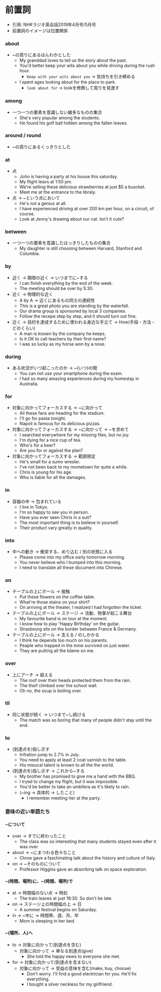 # 前置詞
- 引用: NHKラジオ英会話2019年4月号/5月号
- 前置詞のイメージは位置関係

### about
- ~の周りにあるほんわかとした
  - My granddad loves to tell us the story about the past.
  - You'd better keep your wits about you while driving during the rush hour.
    - `Keep with your wits about you` -> 気持ちを引き締める
  - I spent ages looking about for the place to park.
    - `look about for` -> lookを修飾して周りを見渡す

### among
- 一つ一つの要素を意識しない雑多なものの集合
  - She's very popular among the students.
  - He found his golf ball hidden among the fallen leaves.

### around / round
- ~の周りにあるくっきりとした

### at
- 点
  - John is having a party at his house this saturday.
  - My flight leavs at 1:50 pm.
  - We're selling these delicious strawberries at just $5 a buscket.
  - Meet me at the entrance to the libraly.
- 点 -> ~という点において
  - He's not a genius at all.
  - I have experienced driving at over 200 km per hour, on a circuit, of course.
  - Look at Jenny's drawing about our cat. Isn't it cute?

### between
- 一つ一つの要素を意識したはっきりしたものの集合
  - My daughter is still choosing between Harvard, Stanford and Columbia.

### by
- 近く -> 期限の近く -> いつまでに~する
  - I can finish everything by the end of the week.
  - The meeting should be over by 5:30.
- 近く -> 物理的な近く
  - A by A -> 近くにあるもの同士の連続性
  - This is a great photo you are standing by the waterfall.
  - Our drama group is sponsored by local 3 companies.
  - Follow the recepe step by step, and it should turn out fine.
- 近く -> 目的を達成するために使われる身近な手立て -> How(手段・方法・どのくらい)
  - A man is known by the company he keeps.
  - Is it OK to call teachers by their first name?
  - I was so lucky as my horse won by a nose.

### during
- ある状況がいつ起こったのか -> ~(いつ)の間
  - You can not use your smartphone during the exam.
  - I had so many amazing experiences during my homestay in Australia.

### for
- 対象に向かってフォーカスする -> ~に向かって
  - All these fans are heading for the stadium.
  - I'll go for pasta tonight.
  - Napoli is famous for its delicious pizzas.
- 対象に向かってフォーカスする -> ~に向かって -> ~を求めて
  - I searched everywhere for my missing files, but no joy.
  - I'm dying for a nice cup of tea.
  - Who's for a beer?
  - Are you for or against the plan?
- 対象に向かってフォーカスする -> 範囲限定
  - He's small for a sumo wresler.
  - I've not been back to my mometown for quite a while.
  - Chris is young for his age.
  - Who is liable for all the damages.

### in
- 容器の中 -> 包まれている
  - I live in Tokyo.
  - I'm so happy to see you in person.
  - Have you ever seen Chiris in a suit?
  - The most important thing is to believe in yourself.
  - Their product vary greatly in quality.

### into
- 中への動き -> 衝突する、めり込む / 別の状態に入る
  - Please come into my office early tomorrow morning.
  - You never believe who I bumped into this morning.
  - I need to translate all these document into Chinese.

### on
- テーブルの上にボール -> 接触
  - Put these flowers on the coffee table.
  - What're those stains on your shirt?
  - On arriving at the theater, I realized I had forgotten the ticket.
- テーブルの上にボール -> ステージ -> 活動、物事が起こる舞台
  - My favourite band is on tour at the moment.
  - I know how to play 'Happy Birthday' on the guitar.
  - Strasbourg sits on the border between France & Germany.
- テーブルの上にボール -> 支える / のしかかる
  - I think he depends too much on his parents.
  - Peaple who trapped in the mine survived on just water.
  - They are putting all the blame on me.

### over
- 上にアーチ -> 超える
  - The roof over their heads protected them from the rain.
  - The theif climbed over the school wall.
  - Oh no, the soup is boiling over.

### til
- 同じ状態が続く -> いつまで~し続ける
  - The match was so boring that many of people didn't stay until the end.

### to
- (到達点を)指し示す
  - Infration jump to 2.7% in July.
  - You need to apply at least 2 coat varnish to the table.
  - His misucal talent is known to all the the world.
- (到達点を)指し示す -> これから~する
  - My brother has promised to give me a hand with the BBQ.
  - I tryed to change my flight, but it was impossible.
  - You'd be better to take an umbllera as it's likely to rain.
  - (~ing -> 具体的 -> したこと)
    - I remember meeting her at the party.

### 意味の近い単語たち
#### ~について
- over -> すでに終わったこと
  - The class was so interesting that many students stayed even after it was over.
- about -> ~にまつわる色々なこと
  - Chroe gave a faschinating talk about the history and culture of Italy.
- on -> ~そのものについて
  - Professor Higgins gave an absorbing talk on space exploration.

#### ~(時間、場所)に、~(時間、場所)で
- at -> 時間幅のない点 -> 時刻
  - The train leaves at just 18:30. So don't be late.
- on -> ステージ上の時間幅の上 -> 日
  - A summer festival begins on Saturday.
- in -> ~中に -> 時間帯、週、月、年
  - Mom is sleeping in her bed.

#### ~(場所、人)へ
- to -> 対象に向かって(到達点を含む)
  - 対象に向かって -> 単なる到達点(give)
    - She told the happy news to everyone she met.
- for -> 対象に向かって(到達点を含まない)
  - 対象に向かって -> 受益の意味を含む(make, buy, choose)
    - Don't worry. I'll find a good electrician for you. He'll fix everything.
    - I bought a silver neckless for my girlfriend.
